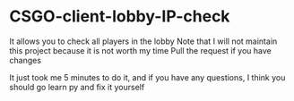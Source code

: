 # CSGO-client-lobby-IP-check
It allows you to check all players in the lobby Note that I will not maintain this project because it is not worth my time Pull the request if you have changes

It just took me 5 minutes to do it, and if you have any questions, I think you should go learn py and fix it yourself
